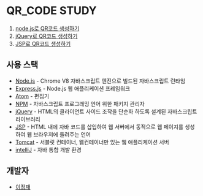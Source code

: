 # QR_CODE STUDY

1. [node.js로 QR코드 생성하기](<https://github.com/jungjai/QR_CODE/blob/master/QRcode_nodejs/README.md>)
2. [jQuery로 QR코드 생성하기](<https://github.com/jungjai/QR_CODE/blob/master/QRcode_jquery/README.md>)
3. [JSP로 QR코드 생성하기](<https://github.com/jungjai/QR_CODE/blob/master/QRcode_JSP/README.md>)


## 사용 스택 

- [Node.js](https://nodejs.org/ko/) - Chrome V8 자바스크립트 엔진으로 빌드된 자바스크립트 런타임
- [Express.js](http://expressjs.com/ko/) - Node.js 웹 애플리케이션 프레임워크
- [Atom](https://atom.io/) - 편집기
- [NPM](<https://www.npmjs.com/>) - 자바스크립트 프로그래밍 언어 위한 패키지 관리자
- [jQuery](<https://jquery.com/>) - HTML의 클라이언트 사이드 조작을 단순화 하도록 설계된 자바스크립트 라이브러리
- [JSP](<https://www.oracle.com/technetwork/java/index-jsp-138231.html>) - HTML 내에 자바 코드를 삽입하여 웹 서버에서 동적으로 웹 페이지를 생성하여 웹 브라우저에 돌려주는 언어
- [Tomcat](<http://tomcat.apache.org/>) - 서블릿 컨테이너, 웹컨테이너만 있는 웹 애플리케이션 서버
- [intelliJ](<https://www.jetbrains.com/idea/>) - 자바 통합 개발 환경

## 개발자
- [이정재](https://github.com/jungjai)

